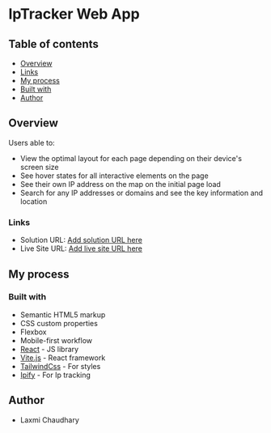 # IpTracker Web App


## Table of contents

  - [Overview](#overview)
  - [Links](#links)
  - [My process](#my-process)
  - [Built with](#built-with)
  - [Author](#author)


## Overview

Users able to:

- View the optimal layout for each page depending on their device's screen size
- See hover states for all interactive elements on the page
- See their own IP address on the map on the initial page load
- Search for any IP addresses or domains and see the key information and location


### Links

- Solution URL: [Add solution URL here](https://your-solution-url.com)
- Live Site URL: [Add live site URL here](https://your-live-site-url.com)

## My process

### Built with

- Semantic HTML5 markup
- CSS custom properties
- Flexbox
- Mobile-first workflow
- [React](https://reactjs.org/) - JS library
- [Vite.js](https://vitejs.dev/) - React framework
- [TailwindCss](https://tailwindcss.com/) - For styles
- [Ipify](https://geo.ipify.org/) - For Ip tracking


## Author

 - Laxmi Chaudhary

